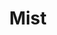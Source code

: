 ---
title: "Mist"
description: "网上冲浪，东看西看"
slug: "mist"
image: "mist.png"
style:
    background: "#2a9d8f"
    color: "#fff"
---